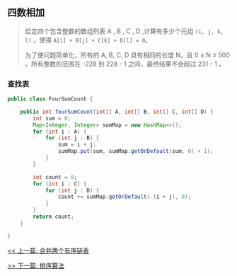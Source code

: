 ## 四数相加

> 给定四个包含整数的数组列表 A , B , C , D ,计算有多少个元组 `(i, j, k, l)` ，使得 `A[i] + B[j] + C[k] + D[l] = 0`。
>
> 为了使问题简单化，所有的 A, B, C, D 具有相同的长度 N，且 0 ≤ N ≤ 500 。所有整数的范围在 -228 到 228 - 1 之间，最终结果不会超过 231 - 1 。

### 查找表

```java
public class FourSumCount {

    public int fourSumCount(int[] A, int[] B, int[] C, int[] D) {
        int sum = 0;
        Map<Integer, Integer> sumMap = new HashMap<>();
        for (int i : A) {
            for (int j : B) {
                sum = i + j;
                sumMap.put(sum, sumMap.getOrDefault(sum, 0) + 1);
            }
        }

        int count = 0;
        for (int i : C) {
            for (int j : D) {
                count += sumMap.getOrDefault(-(i + j), 0);
            }
        }
        return count;
    }

}
```


[<< 上一篇: 合并两个有序链表](1-数据结构与算法/合并两个有序链表.md)

[>> 下一篇: 排序算法](1-数据结构与算法/排序算法.md)
